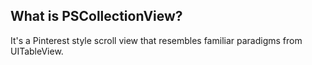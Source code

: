 What is PSCollectionView?
---
It's a Pinterest style scroll view that resembles familiar paradigms from UITableView.